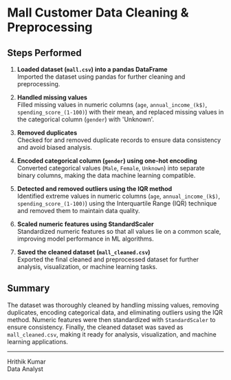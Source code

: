 # Mall Customer Data Cleaning & Preprocessing

## Steps Performed
1. **Loaded dataset (`mall.csv`) into a pandas DataFrame**  
   Imported the dataset using pandas for further cleaning and preprocessing.

2. **Handled missing values**  
   Filled missing values in numeric columns (`age`, `annual_income_(k$)`, `spending_score_(1-100)`) with their mean, and replaced missing values in the categorical column (`gender`) with 'Unknown'.

3. **Removed duplicates**  
   Checked for and removed duplicate records to ensure data consistency and avoid biased analysis.

4. **Encoded categorical column (`gender`) using one-hot encoding**  
   Converted categorical values (`Male`, `Female`, `Unknown`) into separate binary columns, making the data machine learning compatible.

5. **Detected and removed outliers using the IQR method**  
   Identified extreme values in numeric columns (`age`, `annual_income_(k$)`, `spending_score_(1-100)`) using the Interquartile Range (IQR) technique and removed them to maintain data quality.

6. **Scaled numeric features using StandardScaler**  
   Standardized numeric features so that all values lie on a common scale, improving model performance in ML algorithms.

7. **Saved the cleaned dataset (`mall_cleaned.csv`)**  
   Exported the final cleaned and preprocessed dataset for further analysis, visualization, or machine learning tasks.

## Summary
The dataset was thoroughly cleaned by handling missing values, removing duplicates, encoding categorical data, and eliminating outliers using the IQR method. Numeric features were then standardized with `StandardScaler` to ensure consistency. Finally, the cleaned dataset was saved as `mall_cleaned.csv`, making it ready for analysis, visualization, and machine learning applications.

---

Hrithik Kumar  
Data Analyst
